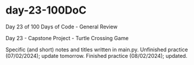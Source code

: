 # day-23-100DoC
Day 23 of 100 Days of Code - General Review

Day 23 - Capstone Project - Turtle Crossing Game

Specific (and short) notes and titles written in main.py. 
  Unfinished practice (07/02/2024); update tomorrow.
  Finished practice (08/02/2024); updated.
